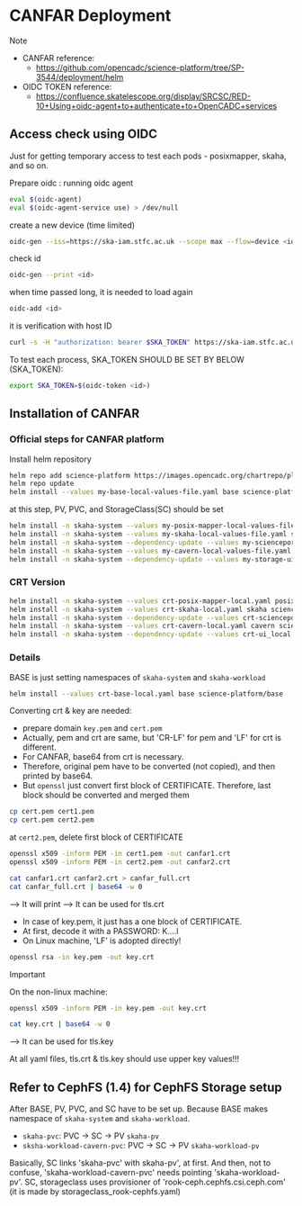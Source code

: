 # CANFAR Deployment

> [!NOTE]
>
> - CANFAR reference:
>   - <https://github.com/opencadc/science-platform/tree/SP-3544/deployment/helm>
> - OIDC TOKEN reference:
>   - <https://confluence.skatelescope.org/display/SRCSC/RED-10+Using+oidc-agent+to+authenticate+to+OpenCADC+services>

## Access check using OIDC

Just for getting temporary access to test each pods - posixmapper, skaha, and so on.

Prepare oidc : running oidc agent

```bash
eval $(oidc-agent)
eval $(oidc-agent-service use) > /dev/null
```

create a new device (time limited)

```bash
oidc-gen --iss=https://ska-iam.stfc.ac.uk --scope max --flow=device <id>
```

check id

```bash
oidc-gen --print <id>
```

when time passed long, it is needed to load again

```bash
oidc-add <id>
```

it is verification with host ID

```bash
curl -s -H "authorization: bearer $SKA_TOKEN" https://ska-iam.stfc.ac.uk/userinfo | jq
```

To test each process, SKA_TOKEN SHOULD BE SET BY BELOW (SKA_TOKEN):

```bash
export SKA_TOKEN=$(oidc-token <id>)
```

## Installation of CANFAR

### Official steps for CANFAR platform

Install helm repository

```bash
helm repo add science-platform https://images.opencadc.org/chartrepo/platform
helm repo update
helm install --values my-base-local-values-file.yaml base science-platform/base
```

at this step, PV, PVC, and StorageClass(SC) should be set

```bash
helm install -n skaha-system --values my-posix-mapper-local-values-file.yaml posixmapper science-platform/posixmapper
helm install -n skaha-system --values my-skaha-local-values-file.yaml skaha science-platform/skaha
helm install -n skaha-system --dependency-update --values my-scienceportal-local-values-file.yaml scienceportal science-platform/scienceportal
helm install -n skaha-system --values my-cavern-local-values-file.yaml cavern science-platform/cavern
helm install -n skaha-system --dependency-update --values my-storage-ui-local-values-file.yaml storage-ui science-platform/storageui
```

### CRT Version

```bash
helm install -n skaha-system --values crt-posix-mapper-local.yaml posixmapper science-platform/posixmapper
helm install -n skaha-system --values crt-skaha-local.yaml skaha science-platform/skaha
helm install -n skaha-system --dependency-update --values crt-scienceportal-local.yaml scienceportal science-platform/scienceportal
helm install -n skaha-system --values crt-cavern-local.yaml cavern science-platform/cavern
helm install -n skaha-system --dependency-update --values crt-ui_local.yaml storage-ui science-platform-client/storageui
```

### Details

BASE is just setting namespaces of `skaha-system` and `skaha-workload`

```bash
helm install --values crt-base-local.yaml base science-platform/base
```

Converting crt & key are needed:

- prepare domain `key.pem` and `cert.pem`
- Actually, pem and crt are same, but 'CR-LF' for pem and 'LF' for crt is different.
- For CANFAR, base64 from crt is necessary.
- Therefore, original pem have to be converted (not copied), and then printed by base64.
- But `openssl` just convert first block of CERTIFICATE. Therefore, last block should be converted and merged them

```bash
cp cert.pem cert1.pem
cp cert.pem cert2.pem
```

at `cert2.pem`, delete first block of CERTIFICATE

```bash
openssl x509 -inform PEM -in cert1.pem -out canfar1.crt
openssl x509 -inform PEM -in cert2.pem -out canfar2.crt

cat canfar1.crt canfar2.crt > canfar_full.crt
cat canfar_full.crt | base64 -w 0
```

--> It will print <base64 coded>
--> It can be used for tls.crt

- In case of key.pem, it just has a one block of CERTIFICATE.
- At first, decode it with a PASSWORD: K....l
- On Linux machine, 'LF' is adopted directly!

```bash
openssl rsa -in key.pem -out key.crt
```

> [!IMPORTANT]
> On the non-linux machine:
>
> ```bash
> openssl x509 -inform PEM -in key.pem -out key.crt
> ```

```bash
cat key.crt | base64 -w 0
```

--> It can be used for tls.key

At all yaml files, tls.crt & tls.key should use upper key values!!!

## Refer to CephFS (1.4) for CephFS Storage setup

After BASE, PV, PVC, and SC have to be set up. Because BASE makes namespace of `skaha-system` and `skaha-workload`.

- `skaha-pvc`: PVC -> SC -> PV `skaha-pv`
- `sksha-workload-cavern-pvc`: PVC -> SC -> PV `skaha-workload-pv`

Basically, SC links 'skaha-pvc' with skaha-pv', at first. And then, not to confuse, 'skaha-workload-cavern-pvc' needs pointing 'skaha-workload-pv'. SC, storageclass uses provisioner of 'rook-ceph.cephfs.csi.ceph.com' (it is made by storageclass_rook-cephfs.yaml)



